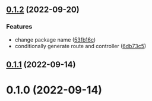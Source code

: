 ## [0.1.2](https://github.com/shotero/gen-model/compare/v0.1.1...v0.1.2) (2022-09-20)


### Features

* change package name ([53fb16c](https://github.com/shotero/gen-model/commit/53fb16c67b37e489a1934f32cba0ad4e0bc94a99))
* conditionally generate route and controller ([6db73c5](https://github.com/shotero/gen-model/commit/6db73c508b8c654134fb1eabc3612f33064172fd))



## [0.1.1](https://github.com/shotero/gen-model/compare/v0.1.0...v0.1.1) (2022-09-14)



# 0.1.0 (2022-09-14)



